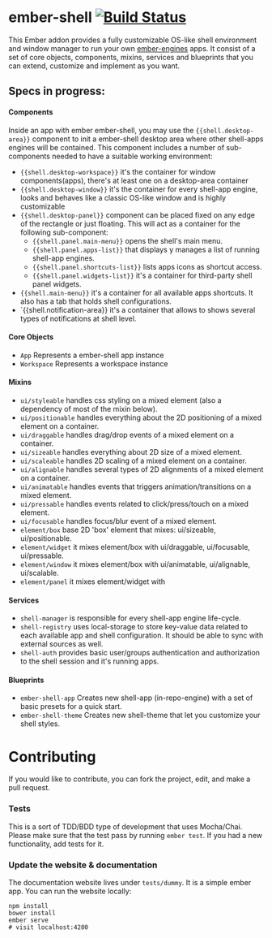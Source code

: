 # ember-shell [![Build Status](https://travis-ci.org/marcemira/ember-shell.svg?branch=master)](https://travis-ci.org/marcemira/ember-shell)

This Ember addon provides a fully customizable OS-like shell environment and window manager to run your own [ember-engines](https://github.com/dgeb/ember-engines) apps.
It consist of a set of core objects, components, mixins, services and blueprints that you can extend, customize and implement as you want.

## Specs in progress:

#### Components

Inside an app with ember ember-shell, you may use the `{{shell.desktop-area}}` component to init a ember-shell desktop area where other shell-apps engines will be contained.
This component includes a number of sub-components needed to have a suitable working environment:

  - `{{shell.desktop-workspace}}` it's the container for window components(apps), there's at least one on a desktop-area container
  - `{{shell.desktop-window}}` it's the container for every shell-app engine, looks and behaves like a classic OS-like window and is highly customizable
  - `{{shell.desktop-panel}}` component can be placed fixed on any edge of the rectangle or just floating. This will act as a container for the following sub-component:
      - `{{shell.panel.main-menu}}` opens the shell's main menu.
      - `{{shell.panel.apps-list}}` that displays y manages a list of running shell-app engines.
      - `{{shell.panel.shortcuts-list}}` lists apps icons as shortcut access.
      - `{{shell.panel.widgets-list}}` it's a container for third-party shell panel widgets.
  - `{{shell.main-menu}}` it's a container for all available apps shortcuts. It also has a tab that holds shell configurations.
  - `{{shell.notification-area}} it's a container that allows to shows several types of notifications at shell level.

#### Core Objects

  - `App` Represents a ember-shell app instance
  - `Workspace` Represents a workspace instance

#### Mixins

  - `ui/styleable` handles css styling on a mixed element (also a dependency of most of the mixin below).
  - `ui/positionable` handles everything about the 2D positioning of a mixed element on a container.
  - `ui/draggable` handles drag/drop events of a mixed element on a container.
  - `ui/sizeable` handles everything about 2D size of a mixed element.
  - `ui/scaleable` handles 2D scaling of a mixed element on a container.
  - `ui/alignable` handles several types of 2D alignments of a mixed element on a container.
  - `ui/animatable` handles events that triggers animation/transitions on a mixed element.
  - `ui/pressable` handles events related to click/press/touch on a mixed element.
  - `ui/focusable` handles focus/blur event of a mixed element.
  - `element/box` base 2D 'box' element that mixes: ui/sizeable, ui/positionable.
  - `element/widget` it mixes element/box with ui/draggable, ui/focusable, ui/pressable.
  - `element/window` it mixes element/box with ui/animatable, ui/alignable, ui/scalable.
  - `element/panel` it mixes element/widget with

#### Services

  - `shell-manager` is responsible for every shell-app engine life-cycle.
  - `shell-registry` uses local-storage to store key-value data related to each available app and shell configuration. It should be able to sync with external sources as well.
  - `shell-auth` provides basic user/groups authentication and authorization to the shell session and it's running apps.

#### Blueprints

  - `ember-shell-app` Creates new shell-app (in-repo-engine) with a set of basic presets for a quick start.
  - `ember-shell-theme` Creates new shell-theme that let you customize your shell styles.

# Contributing

If you would like to contribute, you can fork the project, edit, and make a pull request.

### Tests

This is a sort of TDD/BDD type of development that uses Mocha/Chai. 
Please make sure that the test pass by running `ember test`. If you had a new functionality, add tests for it.

### Update the website & documentation

The documentation website lives under `tests/dummy`. It is a simple ember app. You can run the website locally:

```
npm install
bower install
ember serve
# visit localhost:4200
```
